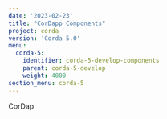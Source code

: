 ```yaml
---
date: '2023-02-23'
title: "CorDapp Components"
project: corda
version: 'Corda 5.0'
menu:
  corda-5:
    identifier: corda-5-develop-components
    parent: corda-5-develop
    weight: 4000
section_menu: corda-5
---
```

CorDap